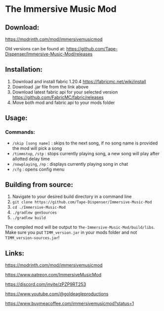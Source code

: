 # The Immersive Music Mod

## Download:
https://modrinth.com/mod/immersivemusicmod

Old versions can be found at:
https://github.com/Tape-Dispenser/Immersive-Music-Mod/releases

## Installation:
1. Download and install fabric 1.20.4 https://fabricmc.net/wiki/install
2. Download .jar file from the link above
3. Download latest fabric api for your selected version https://github.com/FabricMC/fabric/releases
4. Move both mod and fabric api to your mods folder

## Usage:
### Commands:
* `/skip [song name]` : skips to the next song, if no song name is provided the mod will pick a song
* `/timmstop`, `/stp` : stops currently playing song, a new song will play after allotted delay time
* `/nowplaying`, `/np` : displays currently playing song in chat
* `/cfg` : opens config menu

## Building from source:
1. Navigate to your desired build directory in a command line
2. `git clone https://github.com/Tape-Dispenser/Immersive-Music-Mod`
3. `cd ./Immersive-Music-Mod`
4. `./gradlew genSources`
5. `./gradlew build`

The compiled mod will be output to `The-Immersive-Music-Mod/build/libs`.
Make sure you put `TIMM_version.jar` in your mods folder and not `TIMM_version-sources.jar`!

## Links:
https://modrinth.com/mod/immersivemusicmod

https://www.patreon.com/ImmersiveMusicMod

https://discord.com/invite/zPZP9RT253

https://www.youtube.com/@goldeagleproductions

https://www.buymeacoffee.com/immersivemusicmod?status=1
